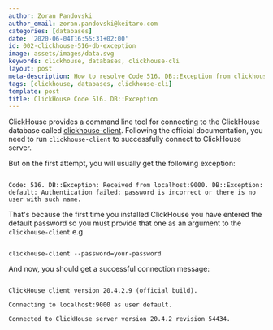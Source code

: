 ```yaml
---
author: Zoran Pandovski
author_email: zoran.pandovski@keitaro.com
categories: [databases]
date: '2020-06-04T16:55:31+02:00'
id: 002-clickhouse-516-db-exception
image: assets/images/data.svg
keywords: clickhouse, databases, clickhouse-cli
layout: post
meta-description: How to resolve Code 516. DB::Exception from clickhouse-client
tags: [clickhouse, databases, clickhouse-cli]
template: post
title: ClickHouse Code 516. DB::Exception
---
```




ClickHouse provides a command line tool for connecting to the ClickHouse database called [clickhouse-client](https://clickhouse.tech/docs/en/interfaces/cli/#command-line-options). Following the official documentation, you need to run `clickhouse-client` to successfully connect to ClickHouse server.

But on the first attempt, you will usually get the following exception:



```

Code: 516. DB::Exception: Received from localhost:9000. DB::Exception: default: Authentication failed: password is incorrect or there is no user with such name.

```



That's because the first time you installed ClickHouse you have entered the default password so you must provide that one as an argument to the `clickhouse-client` e.g



```

clickhouse-client --password=your-password 

```



And now, you should get a successful connection message:



```

ClickHouse client version 20.4.2.9 (official build).

Connecting to localhost:9000 as user default.

Connected to ClickHouse server version 20.4.2 revision 54434.

```

